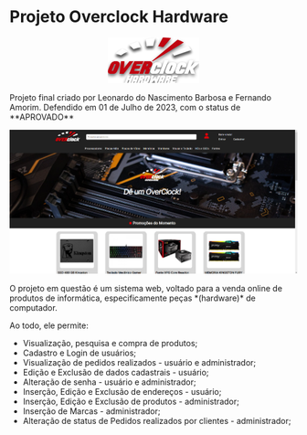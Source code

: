 <h1>Projeto Overclock Hardware</h1>
<p align="center">
<img src="OChardware/public/img/logo2.png"/>
</p>

<p>Projeto final criado por Leonardo do Nascimento Barbosa e Fernando Amorim. Defendido em 01 de Julho de 2023, com o status de **APROVADO** </p>

<p align="center">
<img src="OChardware/public/img/index.png"/>
</p>

<p>O projeto em questão é um sistema web, voltado para a venda online de produtos de informática, especificamente peças *(hardware)* de computador.<p>
<p>Ao todo, ele permite:</p>

 - Visualização, pesquisa e compra de produtos;
 - Cadastro e Login de usuários;
 - Visualização de pedidos realizados - usuário e administrador;
 - Edição e Exclusão de dados cadastrais - usuário;
 - Alteração de senha - usuário e administrador;
 - Inserção, Edição e Exclusão de endereços - usuário;
 - Inserção, Edição e Exclusão de produtos - administrador;
 - Inserção de Marcas - administrador;
 - Alteração de status de Pedidos realizados por clientes - administrador;
